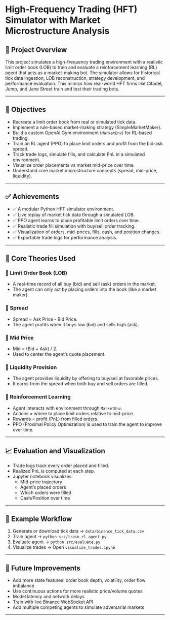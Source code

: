 # High-Frequency Trading (HFT) Simulator with Market Microstructure Analysis

## 📌 Project Overview

This project simulates a high-frequency trading environment with a realistic limit order book (LOB) to train and evaluate a reinforcement learning (RL) agent that acts as a market-making bot. The simulator allows for historical tick data ingestion, LOB reconstruction, strategy development, and performance evaluation. This mimics how real-world HFT firms like Citadel, Jump, and Jane Street train and test their trading bots.

---

## 🎯 Objectives

- Recreate a limit order book from real or simulated tick data.
- Implement a rule-based market-making strategy (SimpleMarketMaker).
- Build a custom OpenAI Gym environment (`MarketEnv`) for RL-based trading.
- Train an RL agent (PPO) to place limit orders and profit from the bid-ask spread.
- Track trade logs, simulate fills, and calculate PnL in a simulated environment.
- Visualize order placements vs market mid-price over time.
- Understand core market microstructure concepts (spread, mid-price, liquidity).

---

## ✅ Achievements

- ✅ A modular Python HFT simulator environment.
- ✅ Live replay of market tick data through a simulated LOB.
- ✅ PPO agent learns to place profitable limit orders over time.
- ✅ Realistic trade fill simulation with buy/sell order tracking.
- ✅ Visualization of orders, mid-prices, fills, cash, and position changes.
- ✅ Exportable trade logs for performance analysis.

---

## 🧠 Core Theories Used

### 📘 Limit Order Book (LOB)
- A real-time record of all buy (bid) and sell (ask) orders in the market.
- The agent can only act by placing orders into the book (like a market maker).

### 📘 Spread
- Spread = Ask Price - Bid Price.
- The agent profits when it buys low (bid) and sells high (ask).

### 📘 Mid Price
- Mid = (Bid + Ask) / 2.
- Used to center the agent’s quote placement.

### 📘 Liquidity Provision
- The agent provides liquidity by offering to buy/sell at favorable prices.
- It earns from the spread when both buy and sell orders are filled.

### 📘 Reinforcement Learning
- Agent interacts with environment through `MarketEnv`.
- Actions = where to place limit orders relative to mid-price.
- Rewards = profit (PnL) from filled orders.
- PPO (Proximal Policy Optimization) is used to train the agent to improve over time.

---

## 📈 Evaluation and Visualization

- Trade logs track every order placed and filled.
- Realized PnL is computed at each step.
- Jupyter notebook visualizes:
  - Mid-price trajectory
  - Agent’s placed orders
  - Which orders were filled
  - Cash/Position over time

---

## 🧪 Example Workflow

1. Generate or download tick data → `data/binance_tick_data.csv`
2. Train agent → `python src/train_rl_agent.py`
3. Evaluate agent → `python src/evaluate.py`
4. Visualize trades → Open `visualize_trades.ipynb`

---

## 🚀 Future Improvements

- Add more state features: order book depth, volatility, order flow imbalance
- Use continuous actions for more realistic price/volume quotes
- Model latency and network delays
- Train with live Binance WebSocket API
- Add multiple competing agents to simulate adversarial markets

---
